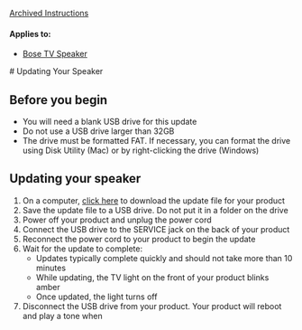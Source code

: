[Archived Instructions](https://web.archive.org/web/20230607233653/https://www.bose.com/en_us/support/articles/HC2474/productCodes/bose_tv_speaker/article.html)
<div class="articleAppliesTo">
<div class="bose-list bose-list--appliesToList">
<h4 class="bose-list__title">Applies to: </h4>
<ul class="bose-list__list">
<li class="bose-list__listitem ">
<a href="https://web.archive.org/web/20200918145241/https://www.bose.com/en_us/support/products/bose_home_theater_support/bose_soundbar_and_1_speaker_home_theater_support/bose-tv-speaker.html">Bose TV Speaker</a>
</li>
</ul>
</div>
</div>
# Updating Your Speaker

## Before you begin

- You will need a blank USB drive for this update
- Do not use a USB drive larger than 32GB
- The drive must be formatted FAT. If necessary, you can format the drive using Disk Utility (Mac) or by right-clicking the drive (Windows)

## Updating your speaker

1. On a computer, [click here](https://downloads.bose.com/ced/bose_tv_speaker/BoseTVSpeaker.mdu) to download the update file for your product
2. Save the update file to a USB drive. Do not put it in a folder on the drive
3. Power off your product and unplug the power cord
4. Connect the USB drive to the SERVICE jack on the back of your product
5. Reconnect the power cord to your product to begin the update
6. Wait for the update to complete:
   - Updates typically complete quickly and should not take more than 10 minutes
   - While updating, the TV light on the front of your product blinks amber
   - Once updated, the light turns off
7. Disconnect the USB drive from your product. Your product will reboot and play a tone when 
